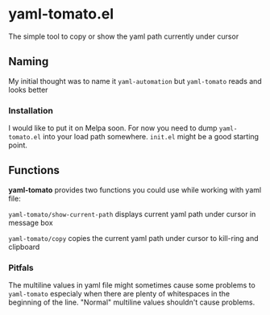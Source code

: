 # yaml-tomato.el

The simple tool to copy or show the yaml path currently under cursor

## Naming

My initial thought was to name it `yaml-automation` but `yaml-tomato` reads and looks better

### Installation

I would like to put it on Melpa soon. For now you need to dump `yaml-tomato.el` into your load path somewhere. `init.el` might be a good starting point.

## Functions

**yaml-tomato** provides two functions you could use while working with yaml file:

`yaml-tomato/show-current-path` displays current yaml path under cursor in message box

`yaml-tomato/copy` copies the current yaml path under cursor to kill-ring and clipboard

### Pitfals

The multiline values in yaml file might sometimes cause some problems to `yaml-tomato` especialy when there are plenty of whitespaces in the beginning of the line. "Normal" multiline values shouldn't cause problems.
